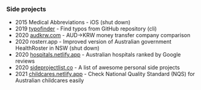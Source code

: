 ### Side projects
- 2015 Medical Abbreviations - iOS (shut down)
- 2019 [typofinder](https://github.com/minho42/typofinder) - Find typos from GitHub repository (cli)
- 2020 [audkrw.com](https://audkrw.com) - AUD->KRW money transfer company comparison
- 2020 rosterr.app - Improved version of Australian government HealthRoster in NSW (shut down)
- 2020 [hospitals.netlify.app](https://hospitals.netlify.app) - Australian hospitals ranked by Google reviews
- 2020 [sideprojectlist.co](https://sideprojectlist.co) - A list of awesome personal side projects
- 2021 [childcares.netlify.app](http://childcares.netlify.app) - Check National Quality Standard (NQS) for Australian childcares easily